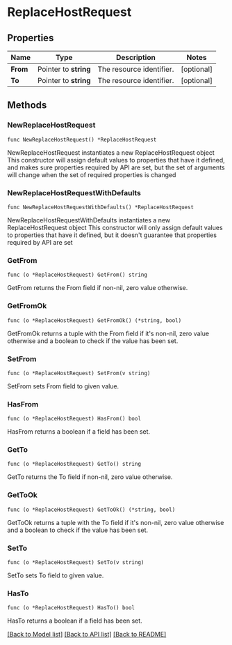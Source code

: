 # ReplaceHostRequest

## Properties

Name | Type | Description | Notes
------------ | ------------- | ------------- | -------------
**From** | Pointer to **string** | The resource identifier. | [optional] 
**To** | Pointer to **string** | The resource identifier. | [optional] 

## Methods

### NewReplaceHostRequest

`func NewReplaceHostRequest() *ReplaceHostRequest`

NewReplaceHostRequest instantiates a new ReplaceHostRequest object
This constructor will assign default values to properties that have it defined,
and makes sure properties required by API are set, but the set of arguments
will change when the set of required properties is changed

### NewReplaceHostRequestWithDefaults

`func NewReplaceHostRequestWithDefaults() *ReplaceHostRequest`

NewReplaceHostRequestWithDefaults instantiates a new ReplaceHostRequest object
This constructor will only assign default values to properties that have it defined,
but it doesn't guarantee that properties required by API are set

### GetFrom

`func (o *ReplaceHostRequest) GetFrom() string`

GetFrom returns the From field if non-nil, zero value otherwise.

### GetFromOk

`func (o *ReplaceHostRequest) GetFromOk() (*string, bool)`

GetFromOk returns a tuple with the From field if it's non-nil, zero value otherwise
and a boolean to check if the value has been set.

### SetFrom

`func (o *ReplaceHostRequest) SetFrom(v string)`

SetFrom sets From field to given value.

### HasFrom

`func (o *ReplaceHostRequest) HasFrom() bool`

HasFrom returns a boolean if a field has been set.

### GetTo

`func (o *ReplaceHostRequest) GetTo() string`

GetTo returns the To field if non-nil, zero value otherwise.

### GetToOk

`func (o *ReplaceHostRequest) GetToOk() (*string, bool)`

GetToOk returns a tuple with the To field if it's non-nil, zero value otherwise
and a boolean to check if the value has been set.

### SetTo

`func (o *ReplaceHostRequest) SetTo(v string)`

SetTo sets To field to given value.

### HasTo

`func (o *ReplaceHostRequest) HasTo() bool`

HasTo returns a boolean if a field has been set.


[[Back to Model list]](../README.md#documentation-for-models) [[Back to API list]](../README.md#documentation-for-api-endpoints) [[Back to README]](../README.md)


